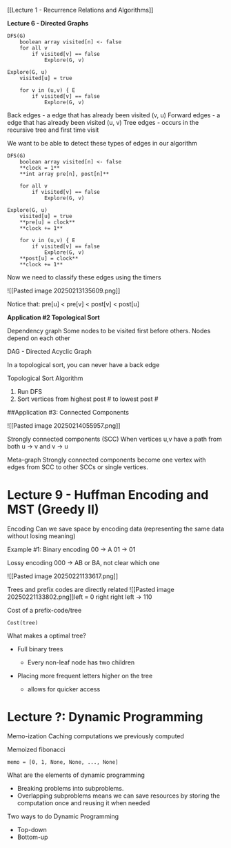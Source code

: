
[[Lecture 1 - Recurrence Relations and Algorithms]]

**Lecture 6 - Directed Graphs**

```
DFS(G)
	boolean array visited[n] <- false 
	for all v
		if visited[v] == false
			Explore(G, v)
```
```
Explore(G, u)
	visited[u] = true

	for v in (u,v) { E
		if visited[v] == false
			Explore(G, v)
```

Back edges - a edge that has already been visited (v, u)
Forward edges - a edge that has already been visited (u, v)
Tree edges - occurs in the recursive tree and first time visit

We want to be able to detect these types of edges in our algorithm

```
DFS(G)
	boolean array visited[n] <- false
	**clock = 1**
	**int array pre[n], post[n]** 
	
	for all v
		if visited[v] == false
			Explore(G, v)
```
```
Explore(G, u)
	visited[u] = true
	**pre[u] = clock**
	**clock += 1**

	for v in (u,v) { E
		if visited[v] == false
			Explore(G, v)
	**post[u] = clock**
	**clock += 1**
```

Now we need to classify these edges using the timers

![[Pasted image 20250213135609.png]]

Notice that: pre[u] < pre[v] < post[v] < post[u]

**Application #2 Topological Sort**

Dependency graph
Some nodes to be visited first before others. Nodes depend on each other

DAG - Directed Acyclic Graph

In a topological sort, you can never have a back edge

Topological Sort Algorithm
1. Run DFS
2. Sort vertices from highest post # to lowest post #


##Application #3: Connected Components

![[Pasted image 20250214055957.png]]

Strongly connected components (SCC)
When vertices u,v have a path from both u -> v and v -> u

Meta-graph
Strongly connected components become one vertex with edges from SCC to other SCCs or single vertices.


# Lecture 9 - Huffman Encoding and MST (Greedy II)


Encoding
Can we save space by encoding data (representing the same data without losing meaning)

Example #1:
Binary encoding
00 -> A
01 -> 01

Lossy encoding
000 -> AB or BA, not clear which one

![[Pasted image 20250221133617.png]]

Trees and prefix codes are directly related
![[Pasted image 20250221133802.png]]left = 0
right right left -> 110

Cost of a prefix-code/tree
```
Cost(tree)
```

What makes a optimal tree?
- Full binary trees
	- Every non-leaf node has two children

- Placing more frequent letters higher on the tree
	- allows for quicker access


# Lecture ?: Dynamic Programming

Memo-ization
Caching computations we previously computed

Memoized fibonacci 
```
memo = [0, 1, None, None, ..., None]
```

What are the elements of dynamic programming
- Breaking problems into subproblems.
- Overlapping subproblems means we can save resources by storing the computation once and reusing it when needed

Two ways to do Dynamic Programming
- Top-down
- Bottom-up